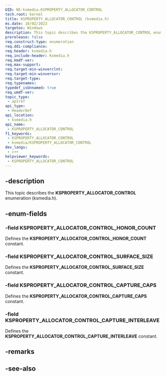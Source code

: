 ```yaml
---
UID: NE:ksmedia.KSPROPERTY_ALLOCATOR_CONTROL
tech.root: kernel
title: KSPROPERTY_ALLOCATOR_CONTROL (ksmedia.h)
ms.date: 10/02/2023
targetos: Windows
description: This topic describes the KSPROPERTY_ALLOCATOR_CONTROL enumeration (ksmedia.h).
prerelease: false
req.construct-type: enumeration
req.ddi-compliance: 
req.header: ksmedia.h
req.include-header: Ksmedia.h
req.kmdf-ver: 
req.max-support: 
req.target-min-winverclnt: 
req.target-min-winversvr: 
req.target-type: 
req.typenames: 
typedef_isUnnamed: true
req.umdf-ver: 
topic_type:
 - apiref
api_type:
 - HeaderDef
api_location:
 - ksmedia.h
api_name:
 - KSPROPERTY_ALLOCATOR_CONTROL
f1_keywords:
 - KSPROPERTY_ALLOCATOR_CONTROL
 - ksmedia/KSPROPERTY_ALLOCATOR_CONTROL
dev_langs:
 - c++
helpviewer_keywords:
 - KSPROPERTY_ALLOCATOR_CONTROL
---
```


## -description

This topic describes the **KSPROPERTY_ALLOCATOR_CONTROL** enumeration (ksmedia.h).

## -enum-fields

### -field KSPROPERTY_ALLOCATOR_CONTROL_HONOR_COUNT

Defines the **KSPROPERTY_ALLOCATOR_CONTROL_HONOR_COUNT** constant.

### -field KSPROPERTY_ALLOCATOR_CONTROL_SURFACE_SIZE

Defines the **KSPROPERTY_ALLOCATOR_CONTROL_SURFACE_SIZE** constant.

### -field KSPROPERTY_ALLOCATOR_CONTROL_CAPTURE_CAPS

Defines the **KSPROPERTY_ALLOCATOR_CONTROL_CAPTURE_CAPS** constant.

### -field KSPROPERTY_ALLOCATOR_CONTROL_CAPTURE_INTERLEAVE

Defines the **KSPROPERTY_ALLOCATOR_CONTROL_CAPTURE_INTERLEAVE** constant.

## -remarks

## -see-also
